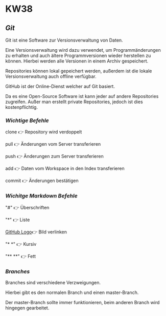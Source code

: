  # KW38
 
 ## ***Git*** 
 
 Git ist eine Software zur Versionsverwaltung von Daten.
 
 Eine Versionsverwaltung wird dazu verwendet, um Programmänderungen zu erhalten und auch ältere Programmversionen wieder herstellen zu  können. Hierbei werden alle Versionen in einem Archiv gespeichert.
 
 Repositories können lokal gepeichert werden, außerdem ist die lokale Versionsverwaltung auch offline verfügbar.
 
 GitHub ist der Online-Dienst welcher auf Git basiert.
 
 Da es eine Open-Source Software ist kann jeder auf andere Repositories zugreifen. Außer man erstellt private Repositories, jedoch ist dies kostenpflichtig.
 
 
 ### *Wichtige Befehle*
 
 clone  :point_right: Repository wird verdoppelt
 
 pull   :point_right: Änderungen vom Server transferieren
 
 push   :point_right: Änderungen zum Server transferieren
 
 add    :point_right: Daten vom Workspace in den Index transferieren
 
 commit :point_right: Änderungen bestätigen
 
### *Wichitge Markdown Befehle*

"#" :point_right: Überschriften

"*" :point_right: Liste

[GitHub Logo](https://assets-cdn.github.com/images/modules/open_graph/github-mark.png):point_right: Bild verlinken

"* *" :point_right: Kursiv

"** **" :point_right: Fett

### *Branches*

Branches sind verschiedene Verzweigungen.

Hierbei gibt es den normalen Branch und einen master-Branch.

Der master-Branch sollte immer funktionieren, beim anderen Branch wird hingegen gearbeitet.
